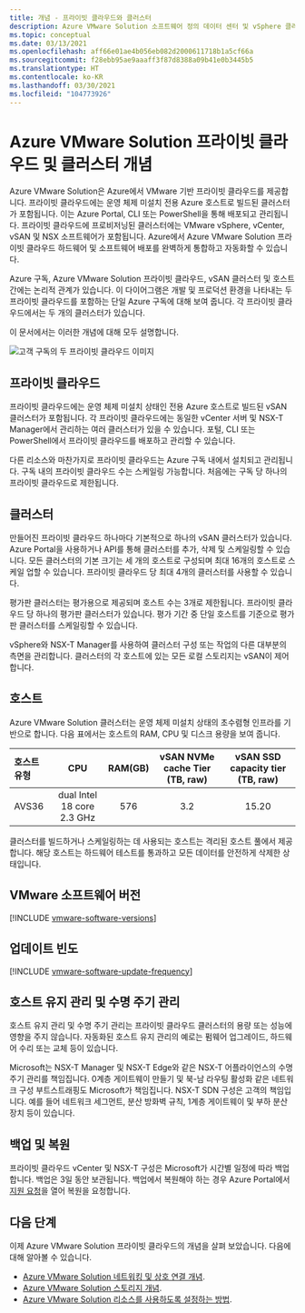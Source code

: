 ```yaml
---
title: 개념 - 프라이빗 클라우드와 클러스터
description: Azure VMware Solution 소프트웨어 정의 데이터 센터 및 vSphere 클러스터의 주요 기능에 대해 알아봅니다.
ms.topic: conceptual
ms.date: 03/13/2021
ms.openlocfilehash: aff66e01ae4b056eb082d2000611718b1a5cf66a
ms.sourcegitcommit: f28ebb95ae9aaaff3f87d8388a09b41e0b3445b5
ms.translationtype: HT
ms.contentlocale: ko-KR
ms.lasthandoff: 03/30/2021
ms.locfileid: "104773926"
---
```

#  <a name="azure-vmware-solution-private-cloud-and-cluster-concepts"></a>Azure VMware Solution 프라이빗 클라우드 및 클러스터 개념

Azure VMware Solution은 Azure에서 VMware 기반 프라이빗 클라우드를 제공합니다. 프라이빗 클라우드에는 운영 체제 미설치 전용 Azure 호스트로 빌드된 클러스터가 포함됩니다. 이는 Azure Portal, CLI 또는 PowerShell을 통해 배포되고 관리됩니다.  프라이빗 클라우드에 프로비저닝된 클러스터에는 VMware vSphere, vCenter, vSAN 및 NSX 소프트웨어가 포함됩니다. Azure에서 Azure VMware Solution 프라이빗 클라우드 하드웨어 및 소프트웨어 배포를 완벽하게 통합하고 자동화할 수 있습니다.

Azure 구독, Azure VMware Solution 프라이빗 클라우드, vSAN 클러스터 및 호스트 간에는 논리적 관계가 있습니다. 이 다이어그램은 개발 및 프로덕션 환경을 나타내는 두 프라이빗 클라우드를 포함하는 단일 Azure 구독에 대해 보여 줍니다.  각 프라이빗 클라우드에서는 두 개의 클러스터가 있습니다. 

이 문서에서는 이러한 개념에 대해 모두 설명합니다.

![고객 구독의 두 프라이빗 클라우드 이미지](./media/hosts-clusters-private-clouds-final.png)


## <a name="private-clouds"></a>프라이빗 클라우드

프라이빗 클라우드에는 운영 체제 미설치 상태인 전용 Azure 호스트로 빌드된 vSAN 클러스터가 포함됩니다. 각 프라이빗 클라우드에는 동일한 vCenter 서버 및 NSX-T Manager에서 관리하는 여러 클러스터가 있을 수 있습니다. 포털, CLI 또는 PowerShell에서 프라이빗 클라우드를 배포하고 관리할 수 있습니다. 

다른 리소스와 마찬가지로 프라이빗 클라우드는 Azure 구독 내에서 설치되고 관리됩니다. 구독 내의 프라이빗 클라우드 수는 스케일링 가능합니다. 처음에는 구독 당 하나의 프라이빗 클라우드로 제한됩니다.

## <a name="clusters"></a>클러스터
만들어진 프라이빗 클라우드 하나마다 기본적으로 하나의 vSAN 클러스터가 있습니다. Azure Portal을 사용하거나 API를 통해 클러스터를 추가, 삭제 및 스케일링할 수 있습니다.  모든 클러스터의 기본 크기는 세 개의 호스트로 구성되며 최대 16개의 호스트로 스케일 업할 수 있습니다. 프라이빗 클라우드 당 최대 4개의 클러스터를 사용할 수 있습니다.

평가판 클러스터는 평가용으로 제공되며 호스트 수는 3개로 제한됩니다. 프라이빗 클라우드 당 하나의 평가판 클러스터가 있습니다. 평가 기간 중 단일 호스트를 기준으로 평가판 클러스터를 스케일링할 수 있습니다.

vSphere와 NSX-T Manager를 사용하여 클러스터 구성 또는 작업의 다른 대부분의 측면을 관리합니다. 클러스터의 각 호스트에 있는 모든 로컬 스토리지는 vSAN이 제어합니다.

## <a name="hosts"></a>호스트

Azure VMware Solution 클러스터는 운영 체제 미설치 상태의 초수렴형 인프라를 기반으로 합니다. 다음 표에서는 호스트의 RAM, CPU 및 디스크 용량을 보여 줍니다.

| 호스트 유형              |             CPU             |   RAM(GB)   |  vSAN NVMe cache Tier (TB, raw)  |  vSAN SSD capacity tier (TB, raw)  |
| :---                   |            :---:            |    :---:     |               :---:              |                :---:               |
| AVS36          |  dual Intel 18 core 2.3 GHz  |     576      |                3.2               |                15.20               |

클러스터를 빌드하거나 스케일링하는 데 사용되는 호스트는 격리된 호스트 풀에서 제공합니다. 해당 호스트는 하드웨어 테스트를 통과하고 모든 데이터를 안전하게 삭제한 상태입니다. 

## <a name="vmware-software-versions"></a>VMware 소프트웨어 버전

[!INCLUDE [vmware-software-versions](includes/vmware-software-versions.md)]

## <a name="update-frequency"></a>업데이트 빈도

[!INCLUDE [vmware-software-update-frequency](includes/vmware-software-update-frequency.md)]

## <a name="host-maintenance-and-lifecycle-management"></a>호스트 유지 관리 및 수명 주기 관리

호스트 유지 관리 및 수명 주기 관리는 프라이빗 클라우드 클러스터의 용량 또는 성능에 영향을 주지 않습니다.  자동화된 호스트 유지 관리의 예로는 펌웨어 업그레이드, 하드웨어 수리 또는 교체 등이 있습니다.

Microsoft는 NSX-T Manager 및 NSX-T Edge와 같은 NSX-T 어플라이언스의 수명 주기 관리를 책임집니다. 0계층 게이트웨이 만들기 및 북-남 라우팅 활성화 같은 네트워크 구성 부트스트래핑도 Microsoft가 책임집니다. NSX-T SDN 구성은 고객의 책임입니다. 예를 들어 네트워크 세그먼트, 분산 방화벽 규칙, 1계층 게이트웨이 및 부하 분산 장치 등이 있습니다.

## <a name="backup-and-restoration"></a>백업 및 복원

프라이빗 클라우드 vCenter 및 NSX-T 구성은 Microsoft가 시간별 일정에 따라 백업합니다.  백업은 3일 동안 보관됩니다. 백업에서 복원해야 하는 경우 Azure Portal에서 [지원 요청](https://rc.portal.azure.com/#create/Microsoft.Support)을 열어 복원을 요청합니다.

## <a name="next-steps"></a>다음 단계

이제 Azure VMware Solution 프라이빗 클라우드의 개념을 살펴 보았습니다. 다음에 대해 알아볼 수 있습니다. 

- [Azure VMware Solution 네트워킹 및 상호 연결 개념](concepts-networking.md).
- [Azure VMware Solution 스토리지 개념](concepts-storage.md).
- [Azure VMware Solution 리소스를 사용하도록 설정하는 방법](enable-azure-vmware-solution.md).

<!-- LINKS - internal -->
[concepts-networking]: ./concepts-networking.md

<!-- LINKS - external-->
[VCSA versions]: https://kb.vmware.com/s/article/2143838
[ESXi versions]: https://kb.vmware.com/s/article/2143832
[vSAN versions]: https://kb.vmware.com/s/article/2150753

